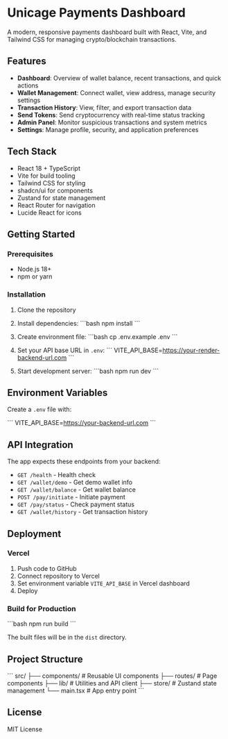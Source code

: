 # Unicage Payments Dashboard

A modern, responsive payments dashboard built with React, Vite, and Tailwind CSS for managing crypto/blockchain transactions.

## Features

- **Dashboard**: Overview of wallet balance, recent transactions, and quick actions
- **Wallet Management**: Connect wallet, view address, manage security settings
- **Transaction History**: View, filter, and export transaction data
- **Send Tokens**: Send cryptocurrency with real-time status tracking
- **Admin Panel**: Monitor suspicious transactions and system metrics
- **Settings**: Manage profile, security, and application preferences

## Tech Stack

- React 18 + TypeScript
- Vite for build tooling
- Tailwind CSS for styling
- shadcn/ui for components
- Zustand for state management
- React Router for navigation
- Lucide React for icons

## Getting Started

### Prerequisites

- Node.js 18+ 
- npm or yarn

### Installation

1. Clone the repository
2. Install dependencies:
   \`\`\`bash
   npm install
   \`\`\`

3. Create environment file:
   \`\`\`bash
   cp .env.example .env
   \`\`\`

4. Set your API base URL in `.env`:
   \`\`\`
   VITE_API_BASE=https://your-render-backend-url.com
   \`\`\`

5. Start development server:
   \`\`\`bash
   npm run dev
   \`\`\`

## Environment Variables

Create a `.env` file with:

\`\`\`
VITE_API_BASE=https://your-backend-url.com
\`\`\`

## API Integration

The app expects these endpoints from your backend:

- `GET /health` - Health check
- `GET /wallet/demo` - Get demo wallet info
- `GET /wallet/balance` - Get wallet balance
- `POST /pay/initiate` - Initiate payment
- `GET /pay/status` - Check payment status
- `GET /wallet/history` - Get transaction history

## Deployment

### Vercel

1. Push code to GitHub
2. Connect repository to Vercel
3. Set environment variable `VITE_API_BASE` in Vercel dashboard
4. Deploy

### Build for Production

\`\`\`bash
npm run build
\`\`\`

The built files will be in the `dist` directory.

## Project Structure

\`\`\`
src/
├── components/          # Reusable UI components
├── routes/             # Page components
├── lib/                # Utilities and API client
├── store/              # Zustand state management
└── main.tsx           # App entry point
\`\`\`

## License

MIT License
